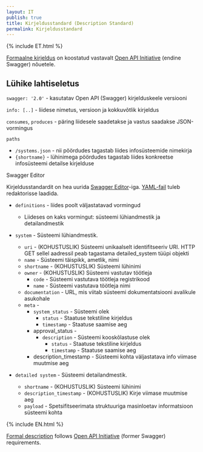 ```yaml
---
layout: IT
publish: true
title: Kirjeldusstandard (Description Standard)
permalink: Kirjeldusstandard
---
```


{% include ET.html %}

[Formaalne kirjeldus](https://github.com/e-gov/RIHA-API/blob/master/RIHA-API.yaml) on koostatud vastavalt [Open API Initiative](https://www.openapis.org/) (endine Swagger) nõuetele.

## Lühike lahtiseletus

`swagger: '2.0'` - kasutatav Open API (Swagger) kirjelduskeele versiooni

`info: [..]` - liidese nimetus, versioon ja kokkuvõtlik kirjeldus

`consumes`, `produces` - päring liidesele saadetakse ja vastus saadakse JSON-vormingus

`paths`

- `/systems.json` - nii pöördudes tagastab liides infosüsteemide nimekirja
- `{shortname}` - lühinimega pöördudes tagastab liides konkreetse infosüsteemi detailse kirjelduse

<div class='block__note'>
  <p class='block__note--heading'>Swagger Editor</p>
  <p>
    Kirjeldusstandardit on hea uurida <a href='http://editor.swagger.io/#/'>Swagger Editor</a>-iga. <a href='https://raw.githubusercontent.com/e-gov/RIHA-API/master/RIHA-API.yaml'>YAML-fail</a> tuleb redaktorisse laadida.
  </p>
</div>

- `definitions` - liides poolt väljastatavad vormingud
  - Liideses on kaks vormingut: süsteemi lühiandmestik ja detailandmestik

- `system` - Süsteemi lühiandmestik. 
  - `uri` - (KOHUSTUSLIK) Süsteemi unikaalselt identifitseeriv URI. HTTP GET sellel aadressil peab tagastama detailed_system tüüpi objekti
  - `name` - Süsteemi täispikk, ametlik, nimi
  - `shortname` - (KOHUSTUSLIK) Süsteemi lühinimi
  - `owner` - (KOHUSTUSLIK) Süsteemi vastutav töötleja
    - `code` - Süsteemi vastutava töötleja registrikood
    - `name` - Süsteemi vastutava töötleja nimi
  - `documentation` - URL, mis viitab süsteemi dokumentatsiooni avalikule asukohale
  - `meta` - 
    - `system_status` - Süsteemi olek
      - `status` - Staatuse tekstiline kirjeldus
      - `timestamp` - Staatuse saamise aeg
    - approval_status - 
      - `description` - Süsteemi kooskõlastuse olek
        - `status` - Staatuse tekstiline kirjeldus
        - `timestamp` - Staatuse saamise aeg
    - description_timestamp - Süsteemi kohta väljastatava info viimase muutmise aeg
             
- `detailed system` - Süsteemi detailandmestik. 
  - `shortname` - (KOHUSTUSLIK) Süsteemi lühinimi
  - `description_timestamp` - (KOHUSTUSLIK) Kirje viimase muutmise aeg
  - `payload` - Spetsifitseerimata struktuuriga masinloetav informatsioon süsteemi kohta


{% include EN.html %}

[Formal description](https://github.com/e-gov/RIHA-API/blob/master/RIHA-API.yaml) follows [Open API Initiative](https://www.openapis.org/) (former Swagger) requirements.
